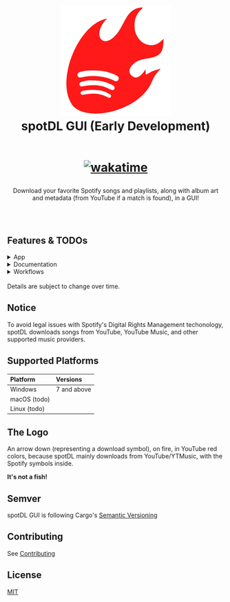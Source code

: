 <h1 align="center">
  <br />
  <img width="256px" height="256px" src="assets/icons/128x128@2x.png" />
  <br />
  spotDL GUI (Early Development)
  <br />
  <br />
  
[![wakatime](https://wakatime.com/badge/user/41c7b3a0-cdec-4bfa-878d-91749cfc2273/project/cc0f66d6-62aa-40c4-9827-90326d664d19.svg)](https://wakatime.com/badge/user/41c7b3a0-cdec-4bfa-878d-91749cfc2273/project/cc0f66d6-62aa-40c4-9827-90326d664d19)

</h1>

<p align="center">
Download your favorite Spotify songs and playlists, along with album art and metadata (from YouTube if a match is found), in a GUI!
</p>

<br />
<br />

## Features & TODOs

<details>
  <summary>App</summary>

- [ ] Use Spotify API
  - [ ] Search
    - [ ] By title
    - [ ] By artist
    - [ ] By playlist
    - [ ] By album
  - [ ] Download
    - [ ] By song
    - [ ] By artist
    - [ ] By playlist
    - [ ] By album
  - [ ] Recommendations (User API key)
- [ ] spotDL integration
  - [ ] Start app with `spotdl app`
  - [x] spotDL binaries sidecar
    - [x] All platforms
      - [x] Windows
      - [x] Darwin
      - [x] Linux
  - [ ] spotDL auth options (optional)
    - [ ] `--user-auth`
    - [ ] `--client-id`
    - [ ] `--client-secret`
    - [ ] `--auth-token`
  - [ ] spotDL download options
    - [ ] `--audio-providers`
    - [ ] `--lyrics-providers`
    - [ ] `--output`
    - [ ] `--output-dir`
    - [ ] `--bitrate`
    - [ ] `--threads`
    - [ ] `--format`
    - [ ] `--save-file`
    - [ ] `--preload`
    - [ ] `--m3u`
    - [ ] `--overwrite`
    - [ ] `--ytm-data`
    - [ ] `--generate-lrc`
    - [ ] `--force-update-metadata`
- [ ] Standalone (package spotDL binaries, and ffmpeg)
- [ ] Dependant (use installed spotDL CLI, and ffmpeg)
  - [ ] Check if spotDL installed, download if not
  - [ ] Check if ffmpeg installed, download if not
- [ ] Views
  - [x] Custom titlebar in Windows/Linux
  - [ ] Window menu
    - [ ] File
      - [x] Open download folder
      - [x] Select download folder
    - [ ] View
      - [x] Toggle developer tools
    - [x] Window
      - [x] Minimize
      - [x] Always on top
    - [ ] Help
      - [x] Documentations
      - [ ] Release notes
      - [x] Report issue
      - [x] Join us on Discord
      - [ ] Check for updates
      - [x] About
  - [x] Custom "about" window
  - [ ] Sidenavbar
  - [ ] Search page
  - [ ] Download queue page
  - [ ] Context menu

</details>

<details>
  <summary>Documentation</summary>

- [ ] Installation
- [ ] Usage
- [ ] FAQ
- [ ] Open-source notices
- [ ] Code documentation (JSDoc, Rust)
- [ ] Contributing guidelines
- [ ] Github wiki
</details>

<details>
  <summary>Workflows</summary>

- [ ] Release
- [ ] Format code on dev push
</details>

<br />
Details are subject to change over time.

## Notice

To avoid legal issues with Spotify's Digital Rights Management techonology, spotDL downloads songs from YouTube, YouTube Music, and other supported music providers.

## Supported Platforms

| Platform     | Versions    |
| :----------- | :---------- |
| Windows      | 7 and above |
| macOS (todo) |             |
| Linux (todo) |             |

## The Logo

An arrow down (representing a download symbol), on fire, in YouTube red colors, because spotDL mainly downloads from YouTube/YTMusic, with the Spotify symbols inside.

<b>It's not a fish!</b>

## Semver

spotDL GUI is following Cargo's [Semantic Versioning](https://doc.rust-lang.org/cargo/reference/semver.html#semver-compatibility)

## Contributing

See [Contributing](Contributing.md)

## License

[MIT](LICENSE)

